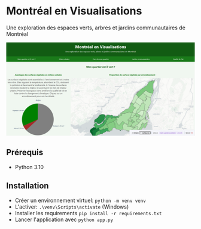 # Montréal en Visualisations

Une exploration des espaces verts, arbres et jardins communautaires de Montréal

![](screenshot.png)

## Prérequis

- Python 3.10

## Installation

- Créer un environnement virtuel: `python -m venv venv`
- L'activer: `.\venv\Scripts\activate` (Windows)
- Installer les requirements `pip install -r requirements.txt`
- Lancer l'application avec  `python app.py`